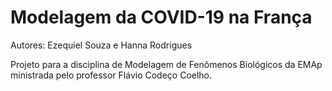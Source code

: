 # Modelagem da COVID-19 na França

Autores: Ezequiel Souza e Hanna Rodrigues

Projeto para a disciplina de Modelagem de Fenômenos Biológicos da EMAp ministrada pelo professor Flávio Codeço Coelho.
